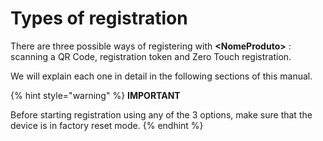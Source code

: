 # Types of registration

There are three possible ways of registering with **\<NomeProduto>** : scanning a QR Code, registration token and Zero Touch registration.

We will explain each one in detail in the following sections of this manual.

{% hint style="warning" %}
**IMPORTANT**

Before starting registration using any of the 3 options, make sure that the device is in factory reset mode.
{% endhint %}
